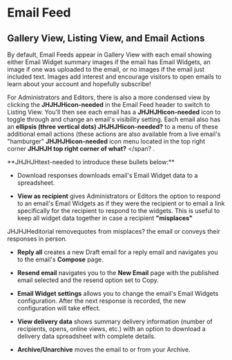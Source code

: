 # Email Feed

<span id="gv-4feed-4feedViews"/></span>
## Gallery View, Listing View, and Email Actions

By default, Email Feeds appear in Gallery View with each email showing
either Email Widget summary images if the email has Email Widgets, an
image if one was uploaded to the email, or no images if the email just
included text.
Images add interest and encourage visitors to open emails to learn about
your account and hopefully subscribe! 

For Administrators and Editors, there is also a more condensed view by
clicking the
<span class="todo">
**JHJHJHicon-needed**
</span>
in the Email Feed header to switch to
Listing View.
You'll then see each email has a
<span class="todo">
**JHJHJHicon-needed**
</span>
icon to toggle
through and change an email's visibility setting.
Each email also has an
**ellipsis (three vertical dots)
<span class="todo">
JHJHJHicon-needed?**
</span>
to a menu of these additional email actions (these
actions are also available from a live email's "hamburger"
<span class="todo">
**JHJHJHicon-needed**
</span>
 icon menu located in the top right corner
<span class="todo">
**JHJHJH top right corner of what?**
</span?
.

<span class="todo">
**JHJHJHtext-needed
to introduce these bullets below:**
</span>

* Download responses downloads email's Email Widget data to a spreadsheet.

* **View as recipient** gives Administrators or Editors the
option to respond to an email's Email Widgets as if they were the
recipient or to email a link specifically for the recipient to respond
to the widgets.
This is useful to keep all widget data together in case a recipient
**"misplaces"**
<span class="todo">
JHJHJHeditorial removequotes from misplaces?
</span>
the email or conveys their
responses in person. 

* **Reply all** creates a new Draft email for a reply email and
navigates you to the email's **Compose** page. 

* **Resend email** navigates you to the **New Email** page with the
published email selected and the resend option set to Copy.

* **Email Widget settings** allows you to change the email's
Email Widgets configuration.
After the next response is recorded, the new configuration will take
effect.

* **View delivery data** shows summary delivery information
(number of recipients, opens, online views, etc.) with an option to
download a delivery data spreadsheet with complete details.

* **Archive/Unarchive** moves the email to or from your
Archive.
